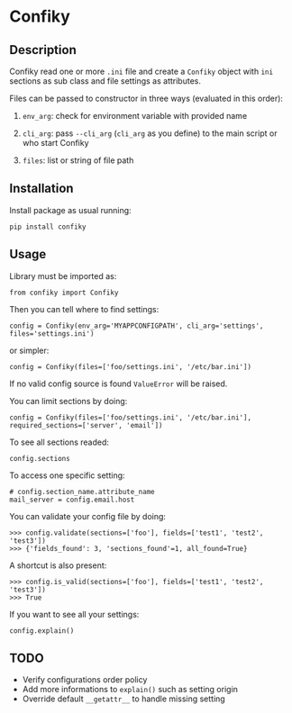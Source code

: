 Confiky
=======

Description
-----------

Confiky read one or more ``.ini`` file and create a ``Confiky`` object with ``ini`` sections as sub class
and file settings as attributes.

Files can be passed to constructor in three ways (evaluated in this order):
    
1) ``env_arg``: check for environment variable with provided name

2) ``cli_arg``: pass ``--cli_arg`` (``cli_arg`` as you define) to the main script or who start Confiky

3) ``files``: list or string of file path

Installation
------------

Install package as usual running:

    pip install confiky

Usage
-----

Library must be imported as:

    from confiky import Confiky

Then you can tell where to find settings:

    config = Confiky(env_arg='MYAPPCONFIGPATH', cli_arg='settings', files='settings.ini')

or simpler:

    config = Confiky(files=['foo/settings.ini', '/etc/bar.ini'])
    
If no valid config source is found ``ValueError`` will be raised.

You can limit sections by doing:

    config = Confiky(files=['foo/settings.ini', '/etc/bar.ini'], required_sections=['server', 'email'])

To see all sections readed:

    config.sections

To access one specific setting:

    # config.section_name.attribute_name
    mail_server = config.email.host

You can validate your config file by doing:

    >>> config.validate(sections=['foo'], fields=['test1', 'test2', 'test3'])
    >>> {'fields_found': 3, 'sections_found'=1, all_found=True}

A shortcut is also present:

    >>> config.is_valid(sections=['foo'], fields=['test1', 'test2', 'test3'])
    >>> True

If you want to see all your settings:

    config.explain()


TODO
----

- Verify configurations order policy
- Add more informations to ``explain()`` such as setting origin
- Override default ``__getattr__`` to handle missing setting


